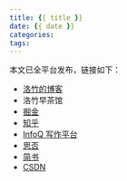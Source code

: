 ```yaml
---
title: {{ title }}
date: {{ date }}
categories:
tags:
---
```


本文已全平台发布，链接如下：

- [洛竹的博客](https://youngjuning.js.org/3e284c93b46d/)
- 洛竹早茶馆
- [掘金](https://juejin.im)
- [知乎](https://www.zhihu.com/)
- [InfoQ 写作平台](https://xie.infoq.cn/)
- [思否](https://segmentfault.com/)
- [简书](https://www.jianshu.com/)
- [CSDN](https://www.csdn.net/)
